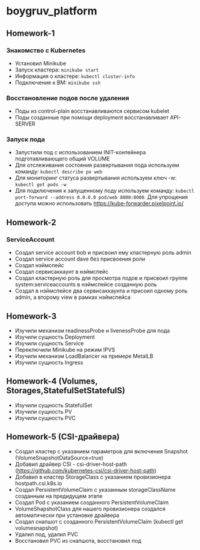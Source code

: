 # boygruv_platform
## Homework-1
### Знакомство с Kubernetes
- Установил Minikube
- Запуск кластера: `minikube start`
- Информация о кластере: `kubectl cluster-info`
- Подключение к ВМ: `minikube ssh`
### Восстановление подов после удаления
- Поды из control-plain восстанавливаются сервисом kubelet
- Поды созданные при помощи deployment восстанавливает API-SERVER

### Запуск пода
- Запустили под с использованием INIT-контейнера подготавливающего общий VOLUME
- Для отслеживания состояния развертывания пода используем команду: `kubectl describe po web`
- Для мониторинг статуса развертывания используем ключ -w: `kubectl get pods -w`
- Для подключения к запущенному поду используем команду: `kubectl port-forward --address 0.0.0.0 pod/web 8000:8000`. Для упрощения доступа можно использовать https://kube-forwarder.pixelpoint.io/

## Homework-2
### ServiceAccount
- Создал service account bob и присвоил ему кластерную роль admin
- Создал service account dave без присвоения роли
- Создал нэймспейс
- Создал сервисаккаунт в нэймспейс
- Создал кластерную роль для просмотра подов и присвоил группе system:serviceaccounts в нэймспейсе созданную роль
- Создал в нэймспейсе два сервисаккаунта и присоил одному роль admin, а второму view в рамках нэймспейса

## Homework-3
- Изучили механизм readinessProbe и livenessProbe для пода
- Изучили сущность Deployment 
- Изучили сущность Service
- Переключили Minikube на режим IPVS
- Изучили механизм LoadBalancer на примере MetalLB
- Изучили сущность Ingress

## Homework-4 (Volumes, Storages,StatefulSetStatefulS)
- Изучили сущность StatefulSet
- Изучили сущность PV
- Изучили сущность PVC

## Homework-5 (CSI-драйвера)
- Создал кластер с указанием параметров для включения Snapshot (VolumeSnapshotDataSource=true)
- Добавил драйвер CSI - csi-driver-host-path (https://github.com/kubernetes-csi/csi-driver-host-path)
- Добавил в кластер StorageClass с указанием провизионера hostpath.csi.k8s.io
- Создал PersistentVolumeClaim с указанным storageClassName созданным на предидущем этапе
- Создал Pod с указанием созданного PersistentVolumeClaim
- VolumeShapshotClass для нашего провизионера создался автоматически при установке драйвера
- Создал снапшот с созданного PersistentVolumeClaim (kubectl get volumesnapshot)
- Удалил под, удалил PVC
- Восстановил PVC из снапшота, восстановил под 
